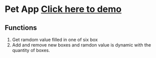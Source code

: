 # Pet App [Click here to demo](https://rumina.github.io/pet-app/)

## Functions

1. Get ramdom value filled in one of six box
2. Add and remove new boxes and ramdon value is dynamic with the quantity of boxes.
